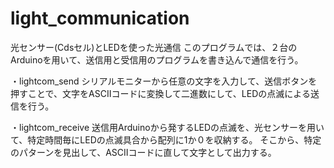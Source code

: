 # light_communication
光センサー(Cdsセル)とLEDを使った光通信
このプログラムでは、２台のArduinoを用いて、送信用と受信用のプログラムを書き込んで通信を行う。

・lightcom_send
シリアルモニターから任意の文字を入力して、送信ボタンを押すことで、文字をASCIIコードに変換して二進数にして、LEDの点滅による送信を行う。

・lightcom_receive
送信用Arduinoから発するLEDの点滅を、光センサーを用いて、特定時間毎にLEDの点滅具合から配列に1か０を収納する。
そこから、特定のパターンを見出して、ASCIIコードに直して文字として出力する。
